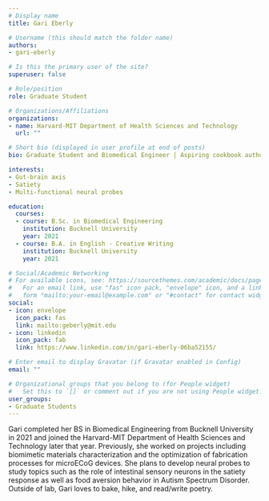 ```yaml
---
# Display name
title: Gari Eberly

# Username (this should match the folder name)
authors:
- gari-eberly

# Is this the primary user of the site?
superuser: false

# Role/position
role: Graduate Student

# Organizations/Affiliations
organizations:
- name: Harvard-MIT Department of Health Sciences and Technology
  url: ""

# Short bio (displayed in user profile at end of posts)
bio: Graduate Student and Biomedical Engineer | Aspiring cookbook author

interests:
- Gut-brain axis
- Satiety
- Multi-functional neural probes

education:
  courses:
  - course: B.Sc. in Biomedical Engineering
    institution: Bucknell University
    year: 2021
  - course: B.A. in English - Creative Writing
    institution: Bucknell University
    year: 2021

# Social/Academic Networking
# For available icons, see: https://sourcethemes.com/academic/docs/page-builder/#icons
#   For an email link, use "fas" icon pack, "envelope" icon, and a link in the
#   form "mailto:your-email@example.com" or "#contact" for contact widget.
social:
- icon: envelope
  icon_pack: fas
  link: mailto:geberly@mit.edu
- icon: linkedin
  icon_pack: fab
  link: https://www.linkedin.com/in/gari-eberly-06ba52155/

# Enter email to display Gravatar (if Gravatar enabled in Config)
email: ""

# Organizational groups that you belong to (for People widget)
#   Set this to `[]` or comment out if you are not using People widget.
user_groups:
- Graduate Students
---
```


Gari completed her BS in Biomedical Engineering from Bucknell University in 2021 and joined the Harvard-MIT Department of Health Sciences and Technology later that year. Previously, she worked on projects including biomimetic materials characterization and the optimization of fabrication processes for microECoG devices. She plans to develop neural probes to study topics such as the role of intestinal sensory neurons in the satiety response as well as food aversion behavior in Autism Spectrum Disorder. Outside of lab, Gari loves to bake, hike, and read/write poetry.
